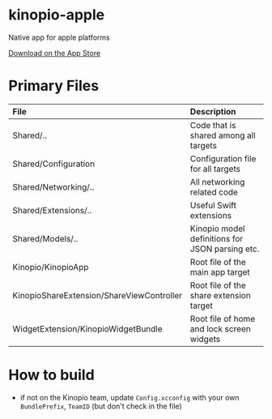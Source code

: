 # kinopio-apple

Native app for apple platforms

[Download on the App Store](https://apps.apple.com/us/app/kinopio/id6448743101)

# Primary Files

| File                                      | Description                                     |
| :---------------------------------------- | :---------------------------------------------- |
| Shared/..                                 | Code that is shared among all targets           |
| Shared/Configuration                      | Configuration file for all targets              |
| Shared/Networking/..                      | All networking related code                     |
| Shared/Extensions/..                      | Useful Swift extensions                         |
| Shared/Models/..                          | Kinopio model definitions for JSON parsing etc. |
| Kinopio/KinopioApp                        | Root file of the main app target                |
| KinopioShareExtension/ShareViewController | Root file of the share extension target         |
| WidgetExtension/KinopioWidgetBundle       | Root file of home and lock screen widgets       |

# How to build

- if not on the Kinopio team, update `Config.xcconfig` with your own `BundlePrefix`, `TeamID` (but don't check in the file)
